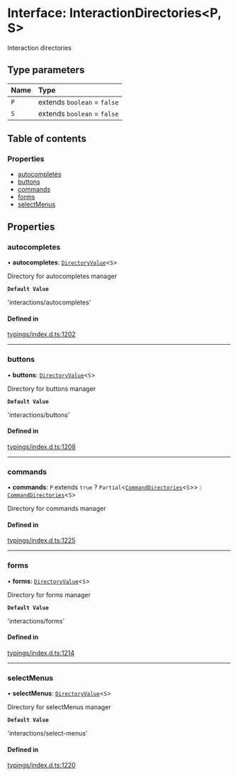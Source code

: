 # Interface: InteractionDirectories<P, S\>

Interaction directories

## Type parameters

| Name | Type |
| :------ | :------ |
| `P` | extends `boolean` = ``false`` |
| `S` | extends `boolean` = ``false`` |

## Table of contents

### Properties

- [autocompletes](../wiki/InteractionDirectories#autocompletes)
- [buttons](../wiki/InteractionDirectories#buttons)
- [commands](../wiki/InteractionDirectories#commands)
- [forms](../wiki/InteractionDirectories#forms)
- [selectMenus](../wiki/InteractionDirectories#selectmenus)

## Properties

### autocompletes

• **autocompletes**: [`DirectoryValue`](../wiki/Exports#directoryvalue)<`S`\>

Directory for autocompletes manager

**`Default Value`**

'interactions/autocompletes'

#### Defined in

[typings/index.d.ts:1202](https://github.com/Natto-PKP/discord-sucrose/blob/a2c6566/typings/index.d.ts#L1202)

___

### buttons

• **buttons**: [`DirectoryValue`](../wiki/Exports#directoryvalue)<`S`\>

Directory for buttons manager

**`Default Value`**

'interactions/buttons'

#### Defined in

[typings/index.d.ts:1208](https://github.com/Natto-PKP/discord-sucrose/blob/a2c6566/typings/index.d.ts#L1208)

___

### commands

• **commands**: `P` extends ``true`` ? `Partial`<[`CommandDirectories`](../wiki/CommandDirectories)<`S`\>\> : [`CommandDirectories`](../wiki/CommandDirectories)<`S`\>

Directory for commands manager

#### Defined in

[typings/index.d.ts:1225](https://github.com/Natto-PKP/discord-sucrose/blob/a2c6566/typings/index.d.ts#L1225)

___

### forms

• **forms**: [`DirectoryValue`](../wiki/Exports#directoryvalue)<`S`\>

Directory for forms manager

**`Default Value`**

'interactions/forms'

#### Defined in

[typings/index.d.ts:1214](https://github.com/Natto-PKP/discord-sucrose/blob/a2c6566/typings/index.d.ts#L1214)

___

### selectMenus

• **selectMenus**: [`DirectoryValue`](../wiki/Exports#directoryvalue)<`S`\>

Directory for selectMenus manager

**`Default Value`**

'interactions/select-menus'

#### Defined in

[typings/index.d.ts:1220](https://github.com/Natto-PKP/discord-sucrose/blob/a2c6566/typings/index.d.ts#L1220)
